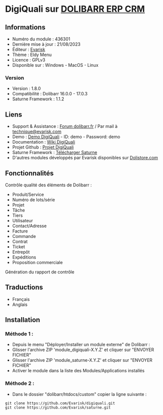 # DigiQuali sur [DOLIBARR ERP CRM](https://dolibarr.org)

## Informations

- Numéro du module : 436301
- Dernière mise à jour : 21/08/2023
- Éditeur : [Evarisk](https://evarisk.com)
- Thème : Eldy Menu
- Licence : GPLv3
- Disponible sur : Windows - MacOS - Linux

### Version

- Version : 1.8.0
- Compatibilité : Dolibarr 16.0.0 - 17.0.3
- Saturne Framework : 1.1.2

## Liens

- Support & Assistance : [Forum dolibarr.fr](https://dolibarr.fr) / Par mail à technique@evarisk.com
- Demo : [Demo DigiQuali](https://demodoli.digirisk.com) - ID: demo - Password: demo
- Documentation : [Wiki DigiQuali](https://wiki.dolibarr.org/index.php/Module_DigiQuali)
- Projet Github : [Projet DigiQuali](https://github.com/Evarisk/digiquali/projects?type=classic)
- Saturne Framework : [Télécharger Saturne](https://dolistore.com/fr/modules/1906-Saturne.html)
- D'autres modules développés par Evarisk disponibles sur [Dolistore.com](https://dolistore.com)

## Fonctionnalités

Contrôle qualité des éléments de Dolibarr :

- Produit/Service
- Numéro de lots/série
- Projet
- Tâche
- Tiers
- Utilisateur
- Contact/Adresse
- Facture
- Commande
- Contrat
- Ticket
- Entrepôt
- Expéditions
- Proposition commerciale

Génération du rapport de contrôle

## Traductions

- Français
- Anglais

## Installation

### Méthode 1 :

- Depuis le menu "Déployer/Installer un module externe" de Dolibarr :
- Glisser l'archive ZIP 'module_digiquali-X.Y.Z' et cliquer sur "ENVOYER FICHIER"
- Glisser l'archive ZIP 'module_saturne-X.Y.Z' et cliquer sur "ENVOYER FICHIER"
- Activer le module dans la liste des Modules/Applications installés

### Méthode 2 :

- Dans le dossier "dolibarr/htdocs/custom" copier la ligne suivante :
``` 
git clone https://github.com/Evarisk/digiquali.git
git clone https://github.com/Evarisk/saturne.git
```
